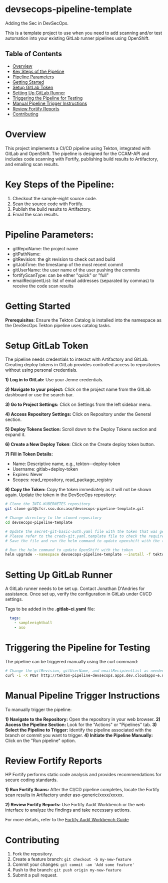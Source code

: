 # devsecops-pipeline-template
Adding the Sec in DevSecOps.

This is a template project to use when you need to add scanning and/or test automation into your existing GitLab runner pipelines using OpenShift.


## Table of Contents
- [Overview](#overview)
- [Key Steps of the Pipeline](#key-steps-of-the-pipeline)
- [Pipeline Parameters](#pipeline-parameters)
- [Getting Started](#getting-started)
- [Setup GitLab Token](#setup-gitlab-token)
- [Setting Up GitLab Runner](#setting-up-gitlab-runner)
- [Triggering the Pipeline for Testing](#triggering-the-pipeline-for-testing)
- [Manual Pipeline Trigger Instructions](#manual-pipeline-trigger-instructions)
- [Review Fortify Reports](#review-fortify-reports)
- [Contributing](#contributing)




# Overview

This project implements a CI/CD pipeline using Tekton, integrated with GitLab and OpenShift. The pipeline is designed for the CCAM-API and includes code scanning with Fortify, publishing build results to Artifactory, and emailing scan results.

# Key Steps of the Pipeline:

1) Checkout the sample-eight source code.
2) Scan the source code with Fortify.
3) Publish the build results to Artifactory.
4) Email the scan results.

   
# Pipeline Parameters:
* gitRepoName: the project name
* gitPathName:
* gitRevision: the git revision to check out and build
* gitJobTime: the timestamp of the most recent commit
* gitUserName: the user name of the user pushing the commits
* fortifyScanType: can be either "quick" or "full"
* emailRecipientList: list of email addresses (separated by commas) to receive the code scan results


# Getting Started

**Prerequisites**: Ensure the Tekton Catalog is installed into the namespace as the DevSecOps Tekton pipeline uses catalog tasks.

# Setup GitLab Token

The pipeline needs credentials to interact with Artifactory and GitLab. Creating deploy tokens in GitLab provides controlled access to repositories without using personal credentials.

**1) Log in to GitLab:**  Use your Jenne credentials.

**2) Navigate to your project:**  Click on the project name from the GitLab dashboard or use the search bar.

**3) Go to Project Settings:**  Click on Settings from the left sidebar menu.

**4) Access Repository Settings:**  Click on Repository under the General section.

**5) Deploy Tokens Section:**  Scroll down to the Deploy Tokens section and expand it.

**6) Create a New Deploy Token**:  Click on the Create deploy token button.

**7) Fill in Token Details:**

* Name: Descriptive name, e.g., tekton-<projectname>-deploy-token
* Username: gitlab+deploy-token
* Expires: Never
* Scopes: read_repository, read_package_registry
  
**8) Copy the Token:**  Copy the token immediately as it will not be shown again.
Update the token in the DevSecOps repository:

```bash
# Clone the INTG-KUBERNETES repository
git clone git@cfsr.sso.dcn:aso/devsecops-pipeline-template.git

# Change directory to the cloned repository
cd devsecops-pipeline-template

# Update the secret-git-basic-auth.yaml file with the token that was generated. Also, update the creds-git.yaml file.
# Please refer to the creds-git.yaml.template file to check the required format for updating the secret.
# Save the file and run the helm command to update openshift with the token.

# Run the helm command to update OpenShift with the token
helm upgrade --namespace devsecops-pipeline-template --install -f tekton-pipeline/creds-git.yaml -f tekton-pipeline/creds-artifactory.yaml -f tekton-pipeline/creds-fortify.yaml devsecops ./tekton-pipeline
```
# Setting Up GitLab Runner
A GitLab runner needs to be set up. Contact Jonathan D'Andries for assistance. Once set up, verify the configuration in GitLab under CI/CD settings.

Tags to be added in the **.gitlab-ci.yaml** file:

```yaml
  tags:
    - sampleeightball
    - aso
```

# Triggering the Pipeline for Testing

The pipeline can be triggered manually using the curl command:

```bash
# Change the gitRevision, gitUserName, and emailRecipientList as needed
curl -i -X POST http://tekton-pipeline-devsecops.apps.dev.cloudapps-e.nsapps.dcn --header 'Content-Type: application/json' --data '{"gitRevision": "'"${CI_COMMIT_SHA}"'", "gitRepoName": "'"${CI_PROJECT_NAME}"'", "gitPathName": "'"${CI_PROJECT_NAME}"'", "userid" : "'"${AUTO_USERID}"'", "emailRecipientList" : "'"${SCAN_EMAIL_RECIPIENT_LIST}"'" , "gitJobID" : "'"${CI_JOB_ID}"'" , "manualAutoFlag" : "auto", "gitUserName" : "'"${GITLAB_USER_NAME}"'", "gitJobTime" : "'"$(TZ='America/New_York' date --date=${CI_JOB_STARTED_AT} --iso-8601=seconds)"'", "fortifyScanType": "'"$FORTIFY_SCAN_TYPE"'", "fortifyUploadFlag": "'"$FORTIFY_UPLOAD_FLAG"'"}'
```
# Manual Pipeline Trigger Instructions

To manually trigger the pipeline:

**1) Navigate to the Repository:** Open the repository in your web browser.
**2) Access the Pipeline Section:** Look for the "Actions" or "Pipelines" tab.
**3) Select the Pipeline to Trigger:** Identify the pipeline associated with the branch or commit you want to trigger.
**4) Initiate the Pipeline Manually:** Click on the "Run pipeline" option.


# Review Fortify Reports

HP Fortify performs static code analysis and provides recommendations for secure coding standards.

**1) Run Fortify Scans:** After the CI/CD pipeline completes, locate the Fortify scan results in Artifactory under aso-generic/xxxx/xxxxx.

**2) Review Fortify Reports:** Use Fortify Audit Workbench or the web interface to analyze the findings and take necessary actions.

For more details, refer to the [Fortify Audit Workbench Guide](docs/FortifyAuditWorkbench.md)

# Contributing

1) Fork the repository.
2) Create a feature branch: `git checkout -b my-new-feature`
3) Commit your changes: `git commit -am 'Add some feature'`
4) Push to the branch: `git push origin my-new-feature`
5) Submit a pull request.
